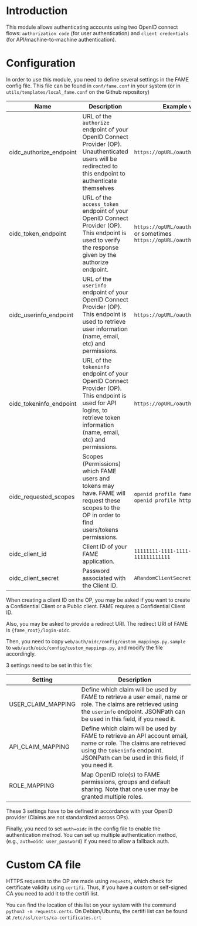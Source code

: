 # Introduction

This module allows authenticating accounts using two OpenID connect flows: `authorization code` (for user authentication) and `client credentials` (for API/machine-to-machine authentication).

# Configuration

In order to use this module, you need to define several settings in the FAME config file. This file can be found in `conf/fame.conf` in your system (or in `utils/templates/local_fame.conf` on the Github repository)


| Name                    | Description                                                                                                                                                                  | Example value                                                                   |
|-------------------------|--------------------------------------------------------------------------------------------------------------------------------------------------------------------------------|-------------------------------------------------------------------------------|
| oidc_authorize_endpoint | URL of the `authorize` endpoint of your OpenID Connect Provider (OP). Unauthenticated users will be redirected to this endpoint to authenticate themselves                     | `https://opURL/oauth2/authorize`                                              |
| oidc_token_endpoint     | URL of the `access_token` endpoint of your OpenID Connect Provider (OP). This endpoint is used to verify the response given by the authorize endpoint.                         | `https://opURL/oauth2/access_token` or sometimes `https://opURL/oauth2/token` |
| oidc_userinfo_endpoint  | URL of the `userinfo` endpoint of your OpenID Connect Provider (OP). This endpoint is used to retrieve user information (name, email, etc) and permissions.                    | `https://opURL/oauth2/userinfo`                                               |
| oidc_tokeninfo_endpoint | URL of the `tokeninfo` endpoint of your OpenID Connect Provider (OP). This endpoint is used for API logins, to retrieve token information (name, email, etc) and permissions.  | `https://opURL/oauth2/tokeninfo`                                              |
| oidc_requested_scopes   | Scopes (Permissions) which FAME users and tokens may have. FAME will request these scopes to the OP in order to find users/tokens permissions.                                 | `openid profile fame`, or sometimes `openid profile https://fameURL/`         |
| oidc_client_id          | Client ID of your FAME application.                                                                                                                                            | `11111111-1111-1111-1111-111111111111`                                        |
| oidc_client_secret      | Password associated with the Client ID.                                                                                                                                        | `ARandomClientSecret`                                                         |

When creating a client ID on the OP, you may be asked if you want to create a Confidential Client or a Public client. FAME requires a Confidential Client ID.

Also, you may be asked to provide a redirect URI. The redirect URI of FAME is `{fame_root}/login-oidc`.


Then, you need to copy `web/auth/oidc/config/custom_mappings.py.sample` to `web/auth/oidc/config/custom_mappings.py`, and modify the file accordingly. 

3 settings need to be set in this file:

| Setting            | Description                                                                                                                                                                                          |
|--------------------|------------------------------------------------------------------------------------------------------------------------------------------------------------------------------------------------------|
| USER_CLAIM_MAPPING | Define which claim will be used by FAME to retrieve a user email, name or role. The claims are retrieved using the `userinfo` endpoint. JSONPath can be used in this field, if you need it.          |
| API_CLAIM_MAPPING  | Define which claim will be used by FAME to retrieve an API account email, name or role. The claims are retrieved using the `tokeninfo` endpoint. JSONPath can be used in this field, if you need it. |
| ROLE_MAPPING       | Map OpenID role(s) to FAME permissions, groups and default sharing. Note that one user may be granted multiple roles.                                                                                |

These 3 settings have to be defined in accordance with your OpenID provider (Claims are not standardized across OPs).

Finally, you need to set `auth=oidc` in the config file to enable the authentication method. You can set up multiple authentication method, (e.g., `auth=oidc user_password`) if you need to allow a fallback auth.

# Custom CA file

HTTPS requests to the OP are made using `requests`, which check for certificate validity using `certifi`. Thus, if you have a custom or self-signed CA you need to add it to the certifi list.

You can find the location of this list on your system with the command `python3 -m requests.certs`. On Debian/Ubuntu, the certifi list can be found at `/etc/ssl/certs/ca-certificates.crt`
